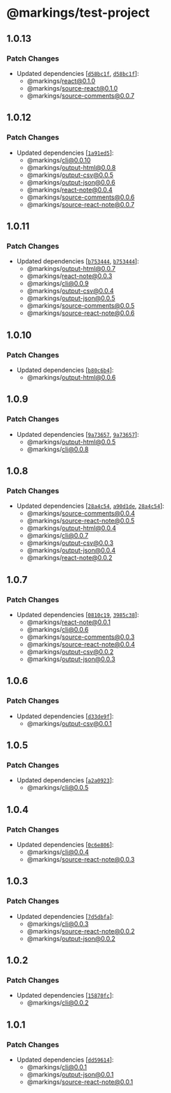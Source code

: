 # @markings/test-project

## 1.0.13

### Patch Changes

- Updated dependencies [[`d58bc1f`](https://github.com/Thinkmill/markings/commit/d58bc1f587c92a7c595ba062196fc74a8f7ea7a9), [`d58bc1f`](https://github.com/Thinkmill/markings/commit/d58bc1f587c92a7c595ba062196fc74a8f7ea7a9)]:
  - @markings/react@0.1.0
  - @markings/source-react@0.1.0
  - @markings/source-comments@0.0.7

## 1.0.12

### Patch Changes

- Updated dependencies [[`1a91ed5`](https://github.com/Thinkmill/markings/commit/1a91ed542432d652ba2f8f56c26226f9840cd5ed)]:
  - @markings/cli@0.0.10
  - @markings/output-html@0.0.8
  - @markings/output-csv@0.0.5
  - @markings/output-json@0.0.6
  - @markings/react-note@0.0.4
  - @markings/source-comments@0.0.6
  - @markings/source-react-note@0.0.7

## 1.0.11

### Patch Changes

- Updated dependencies [[`b753444`](https://github.com/Thinkmill/markings/commit/b753444c8d0c16fd5be18dfa57fbe40ca294ac11), [`b753444`](https://github.com/Thinkmill/markings/commit/b753444c8d0c16fd5be18dfa57fbe40ca294ac11)]:
  - @markings/output-html@0.0.7
  - @markings/react-note@0.0.3
  - @markings/cli@0.0.9
  - @markings/output-csv@0.0.4
  - @markings/output-json@0.0.5
  - @markings/source-comments@0.0.5
  - @markings/source-react-note@0.0.6

## 1.0.10

### Patch Changes

- Updated dependencies [[`b80c6b4`](https://github.com/Thinkmill/markings/commit/b80c6b401ac828ae805b9102aa1a6b12680a0e4c)]:
  - @markings/output-html@0.0.6

## 1.0.9

### Patch Changes

- Updated dependencies [[`9a73657`](https://github.com/Thinkmill/markings/commit/9a736573326003a12c09dd38dd76859c78113eb7), [`9a73657`](https://github.com/Thinkmill/markings/commit/9a736573326003a12c09dd38dd76859c78113eb7)]:
  - @markings/output-html@0.0.5
  - @markings/cli@0.0.8

## 1.0.8

### Patch Changes

- Updated dependencies [[`28a4c54`](https://github.com/Thinkmill/markings/commit/28a4c54dcb2d765234194624ccc9fa8bf70a38b8), [`a90d1de`](https://github.com/Thinkmill/markings/commit/a90d1de4e0b1ae0177b1c9dac8629bfece351faa), [`28a4c54`](https://github.com/Thinkmill/markings/commit/28a4c54dcb2d765234194624ccc9fa8bf70a38b8)]:
  - @markings/source-comments@0.0.4
  - @markings/source-react-note@0.0.5
  - @markings/output-html@0.0.4
  - @markings/cli@0.0.7
  - @markings/output-csv@0.0.3
  - @markings/output-json@0.0.4
  - @markings/react-note@0.0.2

## 1.0.7

### Patch Changes

- Updated dependencies [[`0810c19`](https://github.com/Thinkmill/markings/commit/0810c19f686f1cc4baa801aa74a1ef7dc24f7c38), [`3985c38`](https://github.com/Thinkmill/markings/commit/3985c38bbfead32d7aa6559ca07205621ba3ec2f)]:
  - @markings/react-note@0.0.1
  - @markings/cli@0.0.6
  - @markings/source-comments@0.0.3
  - @markings/source-react-note@0.0.4
  - @markings/output-csv@0.0.2
  - @markings/output-json@0.0.3

## 1.0.6

### Patch Changes

- Updated dependencies [[`d33de9f`](https://github.com/Thinkmill/markings/commit/d33de9f36e9c93d4f9d4f4e4428b46be78c0a1d5)]:
  - @markings/output-csv@0.0.1

## 1.0.5

### Patch Changes

- Updated dependencies [[`a2a0923`](https://github.com/Thinkmill/markings/commit/a2a092304533f03beaddd7062fdd8511f55f2019)]:
  - @markings/cli@0.0.5

## 1.0.4

### Patch Changes

- Updated dependencies [[`0c6e806`](https://github.com/Thinkmill/markings/commit/0c6e80673dd9149842a659c5160001d1f7cf972a)]:
  - @markings/cli@0.0.4
  - @markings/source-react-note@0.0.3

## 1.0.3

### Patch Changes

- Updated dependencies [[`7d5dbfa`](https://github.com/Thinkmill/markings/commit/7d5dbfa6b57b6ce7166f6cc2efca457e66db9dca)]:
  - @markings/cli@0.0.3
  - @markings/source-react-note@0.0.2
  - @markings/output-json@0.0.2

## 1.0.2

### Patch Changes

- Updated dependencies [[`15870fc`](https://github.com/Thinkmill/markings/commit/15870fc034cfa317eb3192295098f8126a2fb150)]:
  - @markings/cli@0.0.2

## 1.0.1

### Patch Changes

- Updated dependencies [[`dd59614`](https://github.com/Thinkmill/markings/commit/dd596143b68ded17301aafb4301a5b2718ae8272)]:
  - @markings/cli@0.0.1
  - @markings/output-json@0.0.1
  - @markings/source-react-note@0.0.1
